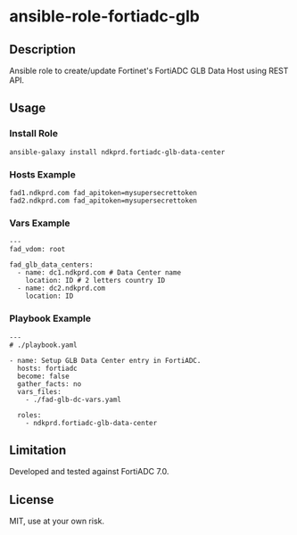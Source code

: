 # ansible-role-fortiadc-glb

## Description

Ansible role to create/update Fortinet's FortiADC GLB Data Host using REST API.

## Usage

### Install Role

```
ansible-galaxy install ndkprd.fortiadc-glb-data-center
```

### Hosts Example

```
fad1.ndkprd.com fad_apitoken=mysupersecrettoken
fad2.ndkprd.com fad_apitoken=mysupersecrettoken
```

### Vars Example

```
---
fad_vdom: root

fad_glb_data_centers:
  - name: dc1.ndkprd.com # Data Center name
    location: ID # 2 letters country ID
  - name: dc2.ndkprd.com
    location: ID
```

### Playbook Example

```
---
# ./playbook.yaml

- name: Setup GLB Data Center entry in FortiADC.
  hosts: fortiadc
  become: false
  gather_facts: no
  vars_files:
    - ./fad-glb-dc-vars.yaml

  roles:
    - ndkprd.fortiadc-glb-data-center

```

## Limitation

Developed and tested against FortiADC 7.0.

## License

MIT, use at your own risk.